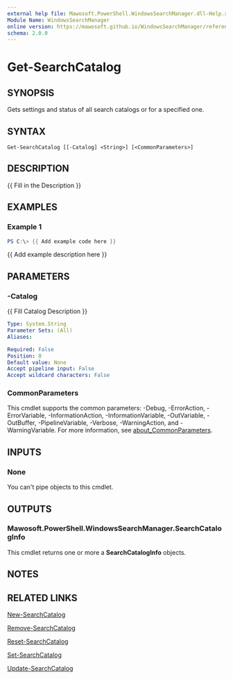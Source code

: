 ```yaml
---
external help file: Mawosoft.PowerShell.WindowsSearchManager.dll-Help.xml
Module Name: WindowsSearchManager
online version: https://mawosoft.github.io/WindowsSearchManager/reference/Get-SearchCatalog.html
schema: 2.0.0
---
```


# Get-SearchCatalog

## SYNOPSIS

Gets settings and status of all search catalogs or for a specified one.

## SYNTAX

```
Get-SearchCatalog [[-Catalog] <String>] [<CommonParameters>]
```

## DESCRIPTION
{{ Fill in the Description }}

## EXAMPLES

### Example 1
```powershell
PS C:\> {{ Add example code here }}
```

{{ Add example description here }}

## PARAMETERS

### -Catalog
{{ Fill Catalog Description }}

```yaml
Type: System.String
Parameter Sets: (All)
Aliases:

Required: False
Position: 0
Default value: None
Accept pipeline input: False
Accept wildcard characters: False
```

### CommonParameters
This cmdlet supports the common parameters: -Debug, -ErrorAction, -ErrorVariable, -InformationAction, -InformationVariable, -OutVariable, -OutBuffer, -PipelineVariable, -Verbose, -WarningAction, and -WarningVariable. For more information, see [about_CommonParameters](http://go.microsoft.com/fwlink/?LinkID=113216).

## INPUTS

### None

You can't pipe objects to this cmdlet.

## OUTPUTS

### Mawosoft.PowerShell.WindowsSearchManager.SearchCatalogInfo

This cmdlet returns one or more a **SearchCatalogInfo** objects.

## NOTES

## RELATED LINKS

[New-SearchCatalog](New-SearchCatalog.md)

[Remove-SearchCatalog](Remove-SearchCatalog.md)

[Reset-SearchCatalog](Reset-SearchCatalog.md)

[Set-SearchCatalog](Set-SearchCatalog.md)

[Update-SearchCatalog](Update-SearchCatalog.md)
